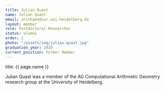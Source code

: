 ```yaml
---
title: Julian Quast
name: Julian Quast
email: arithgeo@iwr.uni-heidelberg.de
layout: member
role: Postdoctoral Researcher
status: alumni
order: 1
photo: "/assets/img/julian-quast.jpg"
graduation_year: 2020
current_position: Former Member
---
```

title: {{ page.name }}

Julian Quast was a member of the AG Computational Arithmetic Geometry research group at the University of Heidelberg.